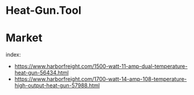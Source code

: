 # Heat-Gun.Tool
# Market
index:
- https://www.harborfreight.com/1500-watt-11-amp-dual-temperature-heat-gun-56434.html
- https://www.harborfreight.com/1700-watt-14-amp-108-temperature-high-output-heat-gun-57988.html
